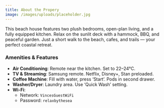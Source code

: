```yaml
---
title: About the Propery
image: /images/uploads/placeholder.jpg
---
```


This beach house features two plush bedrooms, open-plan living, and a fully equipped kitchen. Relax on the sunlit deck with a hammock, BBQ, and peaceful garden. Just a short walk to the beach, cafes, and trails — your perfect coastal retreat.

### Amenities & Features

- **Air Conditioning**: Remote near the kitchen. Set to 22–24°C.  
- **TV & Streaming**: Samsung remote. Netflix, Disney+, Stan preloaded.  
- **Coffee Machine**: Fill with water, press ‘Start’. Pods in second drawer.  
- **Washer/Dryer**: Laundry area. Use ‘Quick Wash’ setting.  
- **Wi-Fi**:  
  - Network: `VincesGuestWiFi`  
  - Password: `relaxbythesea`

